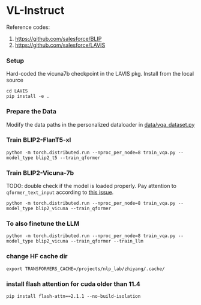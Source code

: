 # VL-Instruct

Reference codes:
1. https://github.com/salesforce/BLIP
2. https://github.com/salesforce/LAVIS

### Setup
Hard-coded the vicuna7b checkpoint in the LAVIS pkg. Install from the local source
```
cd LAVIS
pip install -e .
```

### Prepare the Data
Modify the data paths in the personalized dataloader in [data/vqa_dataset.py](https://github.com/RulinShao/VL-Instruct/blob/main/data/vqa_dataset.py)


### Train BLIP2-FlanT5-xl
```
python -m torch.distributed.run --nproc_per_node=8 train_vqa.py --model_type blip2_t5 --train_qformer
```

### Train BLIP2-Vicuna-7b 
TODO: double check if the model is loaded properly. Pay attention to `qformer_text_input` according to [this issue](https://github.com/salesforce/LAVIS/issues/344).
```
python -m torch.distributed.run --nproc_per_node=8 train_vqa.py --model_type blip2_vicuna --train_qformer
```

### To also finetune the LLM 
```
python -m torch.distributed.run --nproc_per_node=8 train_vqa.py --model_type blip2_vicuna --train_qformer --train_llm
```
### change HF cache dir
```
export TRANSFORMERS_CACHE=/projects/nlp_lab/zhiyang/.cache/
```
### install flash attention for cuda older than 11.4 
```
pip install flash-attn==2.1.1 --no-build-isolation
```